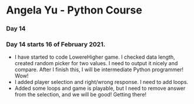 # Angela Yu - Python Course
### Day 14
### Day 14 starts 16 of February 2021. 
- I have started to code LowereHigher game. I checked data length, created random picker for two values. I need to output it nicely and compare. After I finish this, I will be intermediate Python programmer! Wow! 
- I added player selection and right/wrong response. I need to add loops.
- Added some loops and game is playable, but I need to remove answer from the selection, and we will be good! Getting there!